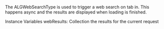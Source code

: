 The ALGWebSearchType is used to trigger a web search on tab in. This happens async and the results are displayed when loading is finished.

Instance Variables
	webResults:			Collection 		the results for the current request
